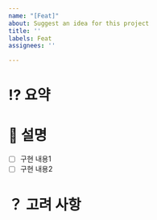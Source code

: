 ```yaml
---
name: "[Feat]"
about: Suggest an idea for this project
title: ''
labels: Feat
assignees: ''

---
```


# ⁉️ 요약

# 🔢 설명

- [ ] 구현 내용1
- [ ] 구현 내용2

# ？ 고려 사항
